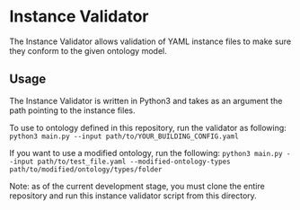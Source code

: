 # Instance Validator

The Instance Validator allows validation of YAML instance files to make sure they conform to the given ontology model.

## Usage
The Instance Validator is written in Python3 and takes as an argument the path pointing to the instance files.

To use to ontology defined in this repository, run the validator as following: `python3 main.py --input path/to/YOUR_BUILDING_CONFIG.yaml`

If you want to use a modified ontology, run the following: `python3 main.py --input path/to/test_file.yaml --modified-ontology-types path/to/modified/ontology/types/folder`

Note: as of the current development stage, you must clone the entire repository and run this instance validator script from this directory.
